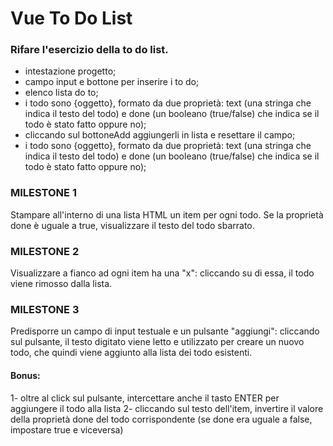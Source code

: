 # Vue To Do List

### Rifare l'esercizio della to do list.
- intestazione progetto;
- campo input e bottone per inserire i to do;
- elenco lista do to;
- i todo sono {oggetto}, formato da due proprietà: text (una stringa che indica il testo del todo) e done (un booleano (true/false) che indica se il todo è stato fatto oppure no);
- cliccando sul bottoneAdd aggiungerli in lista e resettare il campo;
- i todo sono {oggetto}, formato da due proprietà: text (una stringa che indica il testo del todo) e done (un booleano (true/false) che indica se il todo è stato fatto oppure no);

### MILESTONE 1
Stampare all'interno di una lista HTML un item per ogni todo.
Se la proprietà done è uguale a true, visualizzare il testo del todo sbarrato.

### MILESTONE 2
Visualizzare a fianco ad ogni item ha una "x": cliccando su di essa, il todo viene rimosso dalla lista.

### MILESTONE 3
Predisporre un campo di input testuale e un pulsante "aggiungi": cliccando sul pulsante, il testo digitato viene letto e utilizzato per creare un nuovo todo, che quindi viene aggiunto alla lista dei todo esistenti.

#### Bonus:
1- oltre al click sul pulsante, intercettare anche il tasto ENTER per aggiungere il todo alla lista
2- cliccando sul testo dell'item, invertire il valore della proprietà done del todo corrispondente (se done era uguale a false, impostare true e viceversa)
